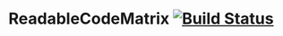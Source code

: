# ReadableCodeMatrix [![Build Status](https://travis-ci.org/kmu-yoonsh/ReadableCodeMatrix.svg)](https://travis-ci.org/kmu-yoonsh/ReadableCodeMatrix)
